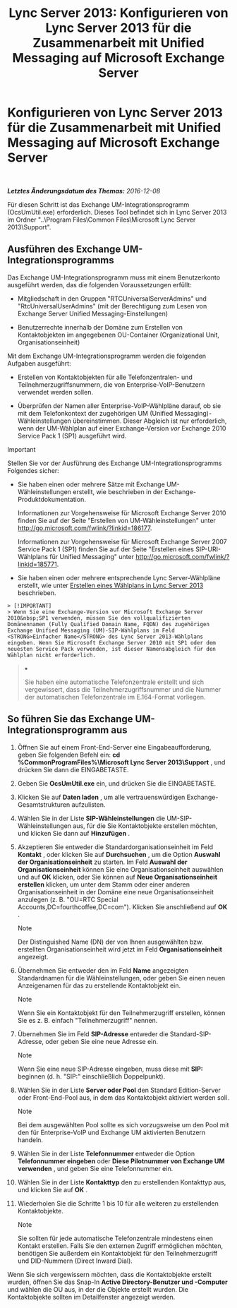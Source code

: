 ﻿---
title: 'Lync Server 2013: Konfigurieren von Lync Server 2013 für die Zusammenarbeit mit Unified Messaging auf Microsoft Exchange Server'
TOCTitle: Konfigurieren von Lync Server 2013 für die Zusammenarbeit mit Unified Messaging auf Microsoft Exchange Server
ms:assetid: 1098ae4d-f57f-44f3-804e-39889d9fc14e
ms:mtpsurl: https://technet.microsoft.com/de-de/library/Gg398193(v=OCS.15)
ms:contentKeyID: 49293206
ms.date: 12/10/2016
mtps_version: v=OCS.15
ms.translationtype: HT
---

# Konfigurieren von Lync Server 2013 für die Zusammenarbeit mit Unified Messaging auf Microsoft Exchange Server

 

_**Letztes Änderungsdatum des Themas:** 2016-12-08_

Für diesen Schritt ist das Exchange UM-Integrationsprogramm (OcsUmUtil.exe) erforderlich. Dieses Tool befindet sich in Lync Server 2013 im Ordner "..\\Program Files\\Common Files\\Microsoft Lync Server 2013\\Support".

## Ausführen des Exchange UM-Integrationsprogramms

Das Exchange UM-Integrationsprogramm muss mit einem Benutzerkonto ausgeführt werden, das die folgenden Voraussetzungen erfüllt:

  - Mitgliedschaft in den Gruppen "RTCUniversalServerAdmins" und "RtcUniversalUserAdmins" (mit der Berechtigung zum Lesen von Exchange Server Unified Messaging-Einstellungen)

  - Benutzerrechte innerhalb der Domäne zum Erstellen von Kontaktobjekten im angegebenen OU-Container (Organizational Unit, Organisationseinheit)

Mit dem Exchange UM-Integrationsprogramm werden die folgenden Aufgaben ausgeführt:

  - Erstellen von Kontaktobjekten für alle Telefonzentralen- und Teilnehmerzugriffsnummern, die von Enterprise-VoIP-Benutzern verwendet werden sollen.

  - Überprüfen der Namen aller Enterprise-VoIP-Wählpläne darauf, ob sie mit dem Telefonkontext der zugehörigen UM (Unified Messaging)-Wähleinstellungen übereinstimmen. Dieser Abgleich ist nur erforderlich, wenn der UM-Wählplan auf einer Exchange-Version *vor* Exchange 2010 Service Pack 1 (SP1) ausgeführt wird.

> [!IMPORTANT]  
> Stellen Sie vor der Ausführung des Exchange UM-Integrationsprogramms Folgendes sicher:
> <ul>
> <li><p>Sie haben einen oder mehrere Sätze mit Exchange UM-Wähleinstellungen erstellt, wie beschrieben in der Exchange-Produktdokumentation.</p>
> <p>Informationen zur Vorgehensweise für Microsoft Exchange Server 2010 finden Sie auf der Seite &quot;Erstellen von UM-Wähleinstellungen&quot; unter <a href="http://go.microsoft.com/fwlink/?linkid=186177" class="uri">http://go.microsoft.com/fwlink/?linkid=186177</a>.</p>
> <p>Informationen zur Vorgehensweise für Microsoft Exchange Server 2007 Service Pack 1 (SP1) finden Sie auf der Seite &quot;Erstellen eines SIP-URI-Wählplans für Unified Messaging&quot; unter <a href="http://go.microsoft.com/fwlink/?linkid=185771" class="uri">http://go.microsoft.com/fwlink/?linkid=185771</a>.</p></li>
> <li><p>Sie haben einen oder mehrere entsprechende Lync Server-Wählpläne erstellt, wie unter <a href="lync-server-2013-create-a-dial-plan.md">Erstellen eines Wählplans in Lync Server 2013</a> beschrieben.</p>
    > [!IMPORTANT]  
    > Wenn Sie eine Exchange-Version vor Microsoft Exchange Server 2010&nbsp;SP1 verwenden, müssen Sie den vollqualifizierten Domänennamen (Fully Qualified Domain Name, FQDN) des zugehörigen Exchange Unified Messaging (UM)-SIP-Wählplans im Feld <STRONG>Einfacher Name</STRONG> des Lync Server 2013-Wählplans eingeben. Wenn Sie Microsoft Exchange Server 2010 mit SP1 oder dem neuesten Service Pack verwenden, ist dieser Namensabgleich für den Wählplan nicht erforderlich.
> </li>
> <li><p>Sie haben eine automatische Telefonzentrale erstellt und sich vergewissert, dass die Teilnehmerzugriffsnummer und die Nummer der automatischen Telefonzentrale im E.164-Format vorliegen.</p></li>
> </ul>


## So führen Sie das Exchange UM-Integrationsprogramm aus

1.  Öffnen Sie auf einem Front-End-Server eine Eingabeaufforderung, geben Sie folgenden Befehl ein: **cd %CommonProgramFiles%\\Microsoft Lync Server 2013\\Support** , und drücken Sie dann die EINGABETASTE.

2.  Geben Sie **OcsUmUtil.exe** ein, und drücken Sie die EINGABETASTE.

3.  Klicken Sie auf **Daten laden** , um alle vertrauenswürdigen Exchange-Gesamtstrukturen aufzulisten.

4.  Wählen Sie in der Liste **SIP-Wähleinstellungen** die UM-SIP-Wähleinstellungen aus, für die Sie Kontaktobjekte erstellen möchten, und klicken Sie dann auf **Hinzufügen** .

5.  Akzeptieren Sie entweder die Standardorganisationseinheit im Feld **Kontakt** , oder klicken Sie auf **Durchsuchen** , um die Option **Auswahl der Organisationseinheit** zu starten. Im Feld **Auswahl der Organisationseinheit** können Sie eine Organisationseinheit auswählen und auf **OK** klicken, oder Sie können auf **Neue Organisationseinheit erstellen** klicken, um unter dem Stamm oder einer anderen Organisationseinheit in der Domäne eine neue Organisationseinheit anzulegen (z. B. "OU=RTC Special Accounts,DC=fourthcoffee,DC=com"). Klicken Sie anschließend auf **OK** .
    

    > [!NOTE]
    > Der Distinguished Name (DN) der von Ihnen ausgewählten bzw. erstellten Organisationseinheit wird jetzt im Feld <STRONG>Organisationseinheit</STRONG> angezeigt.



6.  Übernehmen Sie entweder den im Feld **Name** angezeigten Standardnamen für die Wähleinstellungen, oder geben Sie einen neuen Anzeigenamen für das zu erstellende Kontaktobjekt ein.
    

    > [!NOTE]
    > Wenn Sie ein Kontaktobjekt für den Teilnehmerzugriff erstellen, können Sie es z.&nbsp;B. einfach "Teilnehmerzugriff" nennen.



7.  Übernehmen Sie im Feld **SIP-Adresse** entweder die Standard-SIP-Adresse, oder geben Sie eine neue Adresse ein.
    

    > [!NOTE]
    > Wenn Sie eine neue SIP-Adresse eingeben, muss diese mit <STRONG>SIP:</STRONG> beginnen (d.&nbsp;h. "SIP:" einschließlich Doppelpunkt).



8.  Wählen Sie in der Liste **Server oder Pool** den Standard Edition-Server oder Front-End-Pool aus, in dem das Kontaktobjekt aktiviert werden soll.
    

    > [!NOTE]
    > Bei dem ausgewählten Pool sollte es sich vorzugsweise um den Pool mit den für Enterprise-VoIP und Exchange UM aktivierten Benutzern handeln.



9.  Wählen Sie in der Liste **Telefonnummer** entweder die Option **Telefonnummer eingeben** oder **Diese Pilotnummer von Exchange UM verwenden** , und geben Sie eine Telefonnummer ein.

10. Wählen Sie in der Liste **Kontakttyp** den zu erstellenden Kontakttyp aus, und klicken Sie auf **OK** .

11. Wiederholen Sie die Schritte 1 bis 10 für alle weiteren zu erstellenden Kontaktobjekte.
    

    > [!NOTE]
    > Sie sollten für jede automatische Telefonzentrale mindestens einen Kontakt erstellen. Falls Sie den externen Zugriff ermöglichen möchten, benötigen Sie außerdem ein Kontaktobjekt für den Teilnehmerzugriff und DID-Nummern (Direct Inward Dial).



Wenn Sie sich vergewissern möchten, dass die Kontaktobjekte erstellt wurden, öffnen Sie das Snap-In **Active Directory-Benutzer und -Computer** und wählen die OU aus, in der die Objekte erstellt wurden. Die Kontaktobjekte sollten im Detailfenster angezeigt werden.

